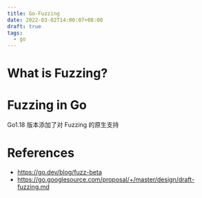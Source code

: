 ```yaml
---
title: Go-Fuzzing
date: 2022-03-02T14:00:07+08:00
draft: true
tags:
  - go
---
```


# What is Fuzzing?


# Fuzzing in Go

Go1.18 版本添加了对 Fuzzing 的原生支持

# References

- https://go.dev/blog/fuzz-beta
- https://go.googlesource.com/proposal/+/master/design/draft-fuzzing.md



